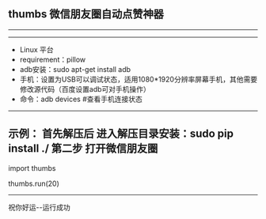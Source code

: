 ## thumbs 微信朋友圈自动点赞神器
-----------
-----------
- Linux 平台
 - requirement：pillow
 - adb安装：sudo apt-get install adb
 - 手机：设置为USB可以调试状态，适用1080*1920分辨率屏幕手机，其他需要修改源代码（百度设置adb可对手机操作）
 - 命令：adb devices #查看手机连接状态

----------
示例：
首先解压后  进入解压目录安装：sudo pip install ./
第二步  打开微信朋友圈
---
import thumbs

thumbs.run(20)

---
祝你好运--运行成功
